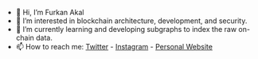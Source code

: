 - 👋 Hi, I’m Furkan Akal
- 👀 I’m interested in blockchain architecture, development, and security.
- 🌱 I’m currently learning and developing subgraphs to index the raw on-chain data.
- 📫 How to reach me: [Twitter](https://twitter.com/furkanakaldev) - [Instagram](https://instagram.com) - [Personal Website](https://furkanakal.space)

<!---
furkanakal/furkanakal is a ✨ special ✨ repository because its `README.md` (this file) appears on your GitHub profile.
You can click the Preview link to take a look at your changes.
--->

